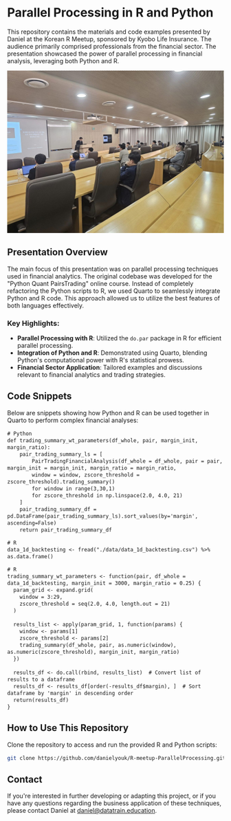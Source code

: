 # Parallel Processing in R and Python

This repository contains the materials and code examples presented by Daniel at the Korean R Meetup, sponsored by Kyobo Life Insurance. The audience primarily comprised professionals from the financial sector. The presentation showcased the power of parallel processing in financial analysis, leveraging both Python and R.

![Presentation](./Quant_Daniel.jpeg)

## Presentation Overview

The main focus of this presentation was on parallel processing techniques used in financial analytics. The original codebase was developed for the "Python Quant PairsTrading" online course. Instead of completely refactoring the Python scripts to R, we used Quarto to seamlessly integrate Python and R code. This approach allowed us to utilize the best features of both languages effectively.

### Key Highlights:

- **Parallel Processing with R**: Utilized the `do.par` package in R for efficient parallel processing.
- **Integration of Python and R**: Demonstrated using Quarto, blending Python's computational power with R's statistical prowess.
- **Financial Sector Application**: Tailored examples and discussions relevant to financial analytics and trading strategies.

## Code Snippets

Below are snippets showing how Python and R can be used together in Quarto to perform complex financial analyses:

```{python}
# Python 
def trading_summary_wt_parameters(df_whole, pair, margin_init, margin_ratio):
    pair_trading_summary_ls = [
        PairTradingFinancialAnalysis(df_whole = df_whole, pair = pair, margin_init = margin_init, margin_ratio = margin_ratio, 
        window = window, zscore_threshold = zscore_threshold).trading_summary()
        for window in range(3,30,1)
        for zscore_threshold in np.linspace(2.0, 4.0, 21)
    ]
    pair_trading_summary_df = pd.DataFrame(pair_trading_summary_ls).sort_values(by='margin', ascending=False)
    return pair_trading_summary_df
```
```{r}
# R
data_1d_backtesting <- fread("./data/data_1d_backtesting.csv") %>% as.data.frame()
```
```{r}
# R
trading_summary_wt_parameters <- function(pair, df_whole = data_1d_backtesting, margin_init = 3000, margin_ratio = 0.25) {
  param_grid <- expand.grid(
    window = 3:29,
    zscore_threshold = seq(2.0, 4.0, length.out = 21)
  )
  
  results_list <- apply(param_grid, 1, function(params) {
    window <- params[1]
    zscore_threshold <- params[2]
    trading_summary(df_whole, pair, as.numeric(window), as.numeric(zscore_threshold), margin_init, margin_ratio)
  })
  
  results_df <- do.call(rbind, results_list)  # Convert list of results to a dataframe
  results_df <- results_df[order(-results_df$margin), ]  # Sort dataframe by 'margin' in descending order
  return(results_df)
}

```

## How to Use This Repository

Clone the repository to access and run the provided R and Python scripts:

```bash
git clone https://github.com/danielyouk/R-meetup-ParallelProcessing.git
```

## Contact
If you're interested in further developing or adapting this project, or if you have any questions regarding the business application of these techniques, please contact Daniel at daniel@datatrain.education.